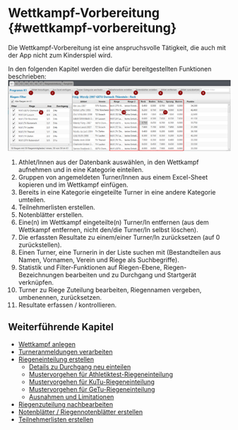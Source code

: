 # Wettkampf-Vorbereitung {#wettkampf-vorbereitung}

Die Wettkampf-Vorbereitung ist eine anspruchsvolle Tätigkeit, die auch mit der App nicht zum Kinderspiel wird.

In den folgenden Kapitel werden die dafür bereitgestellten Funktionen beschrieben:
![Wettkampf vorbereiten - Übersicht der Funktionen](/assets/wettkampf-vorbereitung.png)
1.  Athlet/Innen aus der Datenbank auswählen, in den Wettkampf aufnehmen und in eine Kategorie einteilen.
2.  Gruppen von angemeldeten Turner/Innen aus einem Excel-Sheet kopieren und im Wettkampf einfügen.
3.  Bereits in eine Kategorie eingeteilte Turner in eine andere Kategorie umteilen.
4.  Teilnehmerlisten erstellen.
5.  Notenblätter erstellen.
6.  Eine(n) im Wettkampf eingeteilte(n) Turner/In entfernen (aus dem Wettkampf entfernen, nicht den/die Turner/In selbst löschen).
7.  Die erfassten Resultate zu einem/einer Turner/In zurücksetzen (auf 0 zurückstellen).
8.  Einen Turner, eine Turnerin in der Liste suchen mit (Bestandteilen aus Namen, Vornamen, Verein und Riege als Suchbegriffe).
9.  Statistik und Filter-Funktionen auf Riegen-Ebene, Riegen-Bezeichnungen bearbeiten und zu Durchgang und Startgerät verknüpfen.
10.  Turner zu Riege Zuteilung bearbeiten, Riegennamen vergeben, umbenennen, zurücksetzen.
11.  Resultate erfassen / kontrollieren.

## Weiterführende Kapitel
  * [Wettkampf anlegen](wettkampf_anlegen.md)
  * [Turneranmeldungen verarbeiten](turneranmeldungen_verarbeiten.md)
  * [Riegeneinteilung erstellen](riegeneinteilung_erstellen.md)
    * [Details zu Durchgang neu einteilen](durchgang-neu-einteilen.md)
    * [Mustervorgehen für Athletiktest-Riegeneinteilung](riegeneinteilung_erstellen_mustervorgehen_att.md)
    * [Mustervorgehen für KuTu-Riegeneinteilung](riegeneinteilung_erstellen_mustervorgehen_kutu.md)
    * [Mustervorgehen für GeTu-Riegeneinteilung](riegeneinteilung_erstellen_mustervorgehen_getu.md)
    * [Ausnahmen und Limitationen](riegeneinteilung_erstellen.md#ausnahmen-limitationen)
  * [Riegenzuteilung nachbearbeiten](riegenzuteilung_nachbearbeiten.md)
  * [Notenblätter / Riegennotenblätter erstellen](notenblatter__riegennotenblatter_erstellen.md)
  * [Teilnehmerlisten erstellen](teilnehmerlisten_erstellen.md)

